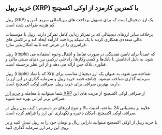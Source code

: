 

## خرید ریپل (XRP) با کمترین کارمزد از اوکی اکسچنج

ریپل (XRP) یک ارز دیجیتال است که برای تسهیل پرداخت‌ های بین‌المللی سریع، امن و کم‌ هزینه طراحی شده است.


برخلاف سایر ارزهای دیجیتالی که بر تمرکز زدایی کامل تمرکز دارند، ریپل با مؤسسات مالی متعددی همکاری کرده تا یک شبکه پرداخت کارآمد ایجاد کند و تراکنش‌ های فرامرزی را در عرض چند ثانیه امکان‌پذیر سازد.


ریپل (ripple) که عمدتاً برای تامین نقدینگی در صورت تقاضا و انتقال وجوه استفاده می‌ شود، به دلیل ادغامش با بانک‌ها و کسب‌وکارها، راه‌حلی ترکیبی بین دنیای سنتی مالی و فناوری بلاک چین ارائه می‌ دهد و از این نظر برجسته است.

ریپل (ripple) که با نماد Xrp شناخته می شود، به عنوان یک ارز دیجیتال مناسب برای سرمایه گذاری شناخته میشود. چنانچه قصد خرید ریپل و سرمایه گذاری در این ارز را دارید، بهترین صرافی برای خرید ریپل، صرافی اوکی اکسچنج است.


شما میتوانید با معامله و [خرید ارز XRP](https://ok-ex.io/buy-and-sell/XRP/) از صرافی اوکی اکسچنج از مزیت های این صرافی برتر ایرانی بهره مند شوید.

علاوه بر پشتیبانی 24 ساعته، امنیت بالا و تنوع ارزهای در دسترس؛ کیف پول ریپل در صرافی اوکی اکسچنج، امکان ذخیره و نگهداری این ارز را فراهم کرده است.

با خرید ریپل از اوکی اکسچنج میتوانید دارایی ریال و تومان خود را به ریپل تبدیل کنید و بر روی این رمز ارز سرمایه گذاری کنید.
